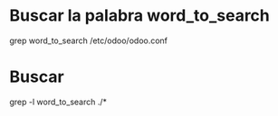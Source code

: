 
# Buscar la palabra word_to_search
grep word_to_search  /etc/odoo/odoo.conf

# Buscar 
grep -l word_to_search ./*
